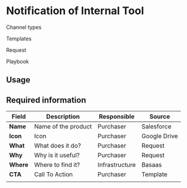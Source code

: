 # Notification of Internal Tool

Channel types

Templates

Request

Playbook



## Usage





## Required information

| Field     | Description         | Responsible    | Source       |
| --------- | ------------------- | -------------- | ------------ |
| **Name**  | Name of the product | Purchaser      | Salesforce   |
| **Icon**  | Icon                | Purchaser      | Google Drive |
| **What**  | What does it do?    | Purchaser      | Request      |
| **Why**   | Why is it useful?   | Purchaser      | Request      |
| **Where** | Where to find it?   | Infrastructure | Basaas       |
| **CTA**   | Call To Action      | Purchaser      | Template     |
|           |                     |                |              |





